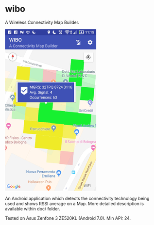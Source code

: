 # wibo
A Wireless Connectivity Map Builder.

![UI](https://github.com/midist0xf/wibo/blob/master/UI.jpg)

An Android application which detects the connectivity technology being used and shows RSSI average on a Map. More detailed description is available within doc/ folder.

Tested on Asus Zenfone 3 ZE520KL (Android 7.0). Min API: 24.
